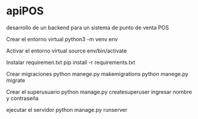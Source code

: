 # apiPOS
desarrollo de un backend para un sistema de punto de venta POS

Crear el entorno virtual
    python3 -m venv env

Activar el entorno virtual
    source env/bin/activate


Instalar requiremen.txt
    pip install -r requirements.txt

Crear migraciones
    python manege.py makemigrations
    python manege.py migrate

Crear el superusuario
    python manage.py createsuperuser
    ingresar nombre y contraseña

ejecutar el servidor
    python manage.py runserver
    